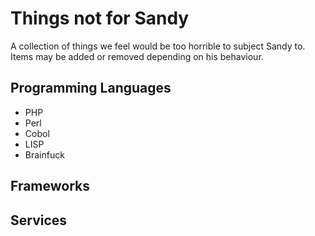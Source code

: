 # Things not for Sandy

A collection of things we feel would be too horrible to subject Sandy to. Items may be added or removed depending on his behaviour.

## Programming Languages

* PHP
* Perl
* Cobol
* LISP
* Brainfuck

## Frameworks

## Services
